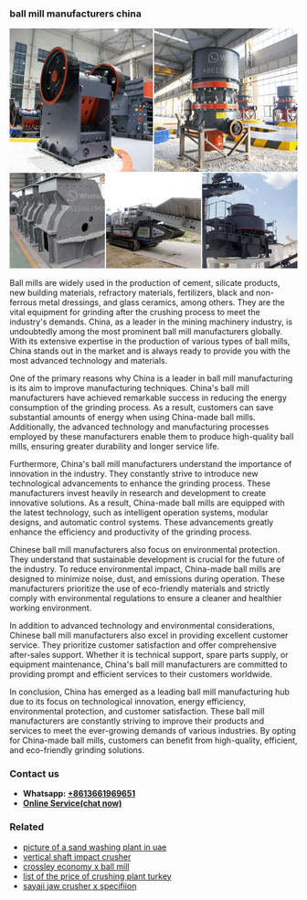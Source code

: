 <h3>ball mill manufacturers china</h3><img src='1702259983.jpg' alt=''><p>Ball mills are widely used in the production of cement, silicate products, new building materials, refractory materials, fertilizers, black and non-ferrous metal dressings, and glass ceramics, among others. They are the vital equipment for grinding after the crushing process to meet the industry's demands. China, as a leader in the mining machinery industry, is undoubtedly among the most prominent ball mill manufacturers globally. With its extensive expertise in the production of various types of ball mills, China stands out in the market and is always ready to provide you with the most advanced technology and materials.</p><p>One of the primary reasons why China is a leader in ball mill manufacturing is its aim to improve manufacturing techniques. China's ball mill manufacturers have achieved remarkable success in reducing the energy consumption of the grinding process. As a result, customers can save substantial amounts of energy when using China-made ball mills. Additionally, the advanced technology and manufacturing processes employed by these manufacturers enable them to produce high-quality ball mills, ensuring greater durability and longer service life.</p><p>Furthermore, China's ball mill manufacturers understand the importance of innovation in the industry. They constantly strive to introduce new technological advancements to enhance the grinding process. These manufacturers invest heavily in research and development to create innovative solutions. As a result, China-made ball mills are equipped with the latest technology, such as intelligent operation systems, modular designs, and automatic control systems. These advancements greatly enhance the efficiency and productivity of the grinding process.</p><p>Chinese ball mill manufacturers also focus on environmental protection. They understand that sustainable development is crucial for the future of the industry. To reduce environmental impact, China-made ball mills are designed to minimize noise, dust, and emissions during operation. These manufacturers prioritize the use of eco-friendly materials and strictly comply with environmental regulations to ensure a cleaner and healthier working environment.</p><p>In addition to advanced technology and environmental considerations, Chinese ball mill manufacturers also excel in providing excellent customer service. They prioritize customer satisfaction and offer comprehensive after-sales support. Whether it is technical support, spare parts supply, or equipment maintenance, China's ball mill manufacturers are committed to providing prompt and efficient services to their customers worldwide.</p><p>In conclusion, China has emerged as a leading ball mill manufacturing hub due to its focus on technological innovation, energy efficiency, environmental protection, and customer satisfaction. These ball mill manufacturers are constantly striving to improve their products and services to meet the ever-growing demands of various industries. By opting for China-made ball mills, customers can benefit from high-quality, efficient, and eco-friendly grinding solutions.</p><h3>Contact us</h3><ul><li><strong>Whatsapp:&nbsp;<a href="https://wa.me/8613661969651">+8613661969651</a></strong></li><li><a href="https://swt.shibang-china.com/?git&amp;zhl&amp;ball mill manufacturers china"><strong>Online Service(chat now)</strong></a></li></ul><h3>Related</h3><ul><li><a href='picture of a sand washing plant in uae.md'>picture of a sand washing plant in uae</a></li><li><a href='vertical shaft impact crusher.md'>vertical shaft impact crusher</a></li><li><a href='crossley economy x ball mill.md'>crossley economy x ball mill</a></li><li><a href='list of the price of crushing plant turkey.md'>list of the price of crushing plant turkey</a></li><li><a href='sayaji jaw crusher x specifiion.md'>sayaji jaw crusher x specifiion</a></li></ul>